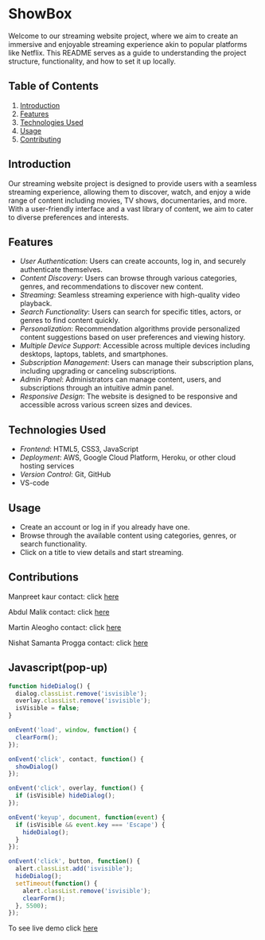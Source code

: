 # ShowBox

Welcome to our streaming website project, where we aim to create an immersive and enjoyable streaming experience akin to popular platforms like Netflix. This README serves as a guide to understanding the project structure, functionality, and how to set it up locally.

## Table of Contents

1. [Introduction](#introduction)
2. [Features](#features)
3. [Technologies Used](#technologies-used)
4. [Usage](#usage)
5. [Contributing](#contributing)

## Introduction

Our streaming website project is designed to provide users with a seamless streaming experience, allowing them to discover, watch, and enjoy a wide range of content including movies, TV shows, documentaries, and more. With a user-friendly interface and a vast library of content, we aim to cater to diverse preferences and interests.

## Features

- _User Authentication_: Users can create accounts, log in, and securely authenticate themselves.
- _Content Discovery_: Users can browse through various categories, genres, and recommendations to discover new content.
- _Streaming_: Seamless streaming experience with high-quality video playback.
- _Search Functionality_: Users can search for specific titles, actors, or genres to find content quickly.
- _Personalization_: Recommendation algorithms provide personalized content suggestions based on user preferences and viewing history.
- _Multiple Device Support_: Accessible across multiple devices including desktops, laptops, tablets, and smartphones.
- _Subscription Management_: Users can manage their subscription plans, including upgrading or canceling subscriptions.
- _Admin Panel_: Administrators can manage content, users, and subscriptions through an intuitive admin panel.
- _Responsive Design_: The website is designed to be responsive and accessible across various screen sizes and devices.

## Technologies Used

- _Frontend_: HTML5, CSS3, JavaScript
- _Deployment_: AWS, Google Cloud Platform, Heroku, or other cloud hosting services
- _Version Control_: Git, GitHub
- VS-code

## Usage

- Create an account or log in if you already have one.
- Browse through the available content using categories, genres, or search functionality.
- Click on a title to view details and start streaming.

## Contributions

Manpreet kaur
contact: click [here](https://github.com/dhillxnm)

Abdul Malik
contact: click [here](https://github.com/aolumoh)

Martin Aleogho
contact: click [here](https://github.com/matineno)

Nishat Samanta Progga
contact: click [here](https://github.com/samanthaprogga)

## Javascript(pop-up)

```Javascript (popup signin)
function hideDialog() {
  dialog.classList.remove('isvisible');
  overlay.classList.remove('isvisible');
  isVisible = false;
}

onEvent('load', window, function() {
  clearForm();
});

onEvent('click', contact, function() {
  showDialog()
});

onEvent('click', overlay, function() {
  if (isVisible) hideDialog();
});

onEvent('keyup', document, function(event) {
  if (isVisible && event.key === 'Escape') {
    hideDialog();
  }
});

onEvent('click', button, function() {
  alert.classList.add('isvisible');
  hideDialog();
  setTimeout(function() {
    alert.classList.remove('isvisible');
    clearForm();
  }, 5500);
});

```

To see live demo click [here](https://dhillxnm.github.io/show-box/)
